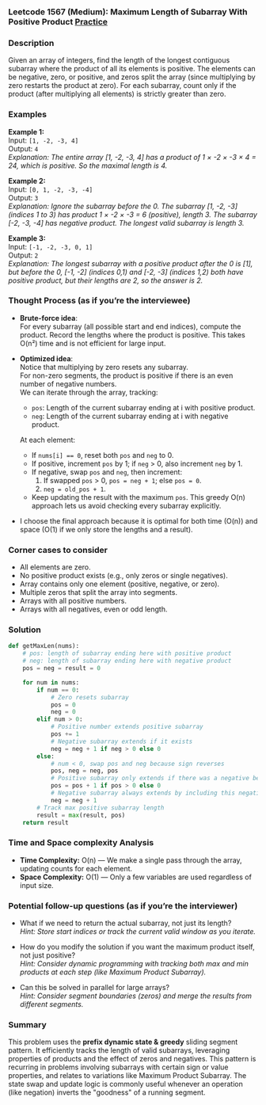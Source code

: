 ### Leetcode 1567 (Medium): Maximum Length of Subarray With Positive Product [Practice](https://leetcode.com/problems/maximum-length-of-subarray-with-positive-product)

### Description  
Given an array of integers, find the length of the longest contiguous subarray where the product of all its elements is positive. The elements can be negative, zero, or positive, and zeros split the array (since multiplying by zero restarts the product at zero). For each subarray, count only if the product (after multiplying all elements) is strictly greater than zero.

### Examples  

**Example 1:**  
Input: `[1, -2, -3, 4]`  
Output: `4`  
*Explanation: The entire array [1, -2, -3, 4] has a product of 1 × -2 × -3 × 4 = 24, which is positive. So the maximal length is 4.*

**Example 2:**  
Input: `[0, 1, -2, -3, -4]`  
Output: `3`  
*Explanation: Ignore the subarray before the 0. The subarray [1, -2, -3] (indices 1 to 3) has product 1 × -2 × -3 = 6 (positive), length 3. The subarray [-2, -3, -4] has negative product. The longest valid subarray is length 3.*

**Example 3:**  
Input: `[-1, -2, -3, 0, 1]`  
Output: `2`  
*Explanation: The longest subarray with a positive product after the 0 is [1], but before the 0, [-1, -2] (indices 0,1) and [-2, -3] (indices 1,2) both have positive product, but their lengths are 2, so the answer is 2.*

### Thought Process (as if you’re the interviewee)  
- **Brute-force idea**:  
  For every subarray (all possible start and end indices), compute the product. Record the lengths where the product is positive. This takes O(n²) time and is not efficient for large input.

- **Optimized idea**:  
  Notice that multiplying by zero resets any subarray.  
  For non-zero segments, the product is positive if there is an even number of negative numbers.  
  We can iterate through the array, tracking:
    - `pos`: Length of the current subarray ending at i with positive product.
    - `neg`: Length of the current subarray ending at i with negative product.
  
  At each element:
    - If `nums[i] == 0`, reset both `pos` and `neg` to 0.
    - If positive, increment `pos` by 1; if `neg` > 0, also increment `neg` by 1.
    - If negative, swap `pos` and `neg`, then increment:
      1. If swapped `pos` > 0, `pos = neg + 1`; else `pos = 0`.
      2. `neg = old_pos + 1`.
    - Keep updating the result with the maximum `pos`.
  This greedy O(n) approach lets us avoid checking every subarray explicitly.

- I choose the final approach because it is optimal for both time (O(n)) and space (O(1) if we only store the lengths and a result).

### Corner cases to consider  
- All elements are zero.
- No positive product exists (e.g., only zeros or single negatives).
- Array contains only one element (positive, negative, or zero).
- Multiple zeros that split the array into segments.
- Arrays with all positive numbers.
- Arrays with all negatives, even or odd length.

### Solution

```python
def getMaxLen(nums):
    # pos: length of subarray ending here with positive product
    # neg: length of subarray ending here with negative product
    pos = neg = result = 0

    for num in nums:
        if num == 0:
            # Zero resets subarray
            pos = 0
            neg = 0
        elif num > 0:
            # Positive number extends positive subarray
            pos += 1
            # Negative subarray extends if it exists
            neg = neg + 1 if neg > 0 else 0
        else:
            # num < 0, swap pos and neg because sign reverses
            pos, neg = neg, pos
            # Positive subarray only extends if there was a negative before
            pos = pos + 1 if pos > 0 else 0
            # Negative subarray always extends by including this negative
            neg = neg + 1
        # Track max positive subarray length
        result = max(result, pos)
    return result
```

### Time and Space complexity Analysis  

- **Time Complexity:** O(n) — We make a single pass through the array, updating counts for each element.
- **Space Complexity:** O(1) — Only a few variables are used regardless of input size.

### Potential follow-up questions (as if you’re the interviewer)  

- What if we need to return the actual subarray, not just its length?  
  *Hint: Store start indices or track the current valid window as you iterate.*

- How do you modify the solution if you want the maximum product itself, not just positive?  
  *Hint: Consider dynamic programming with tracking both max and min products at each step (like Maximum Product Subarray).*

- Can this be solved in parallel for large arrays?  
  *Hint: Consider segment boundaries (zeros) and merge the results from different segments.*

### Summary
This problem uses the **prefix dynamic state & greedy** sliding segment pattern. It efficiently tracks the length of valid subarrays, leveraging properties of products and the effect of zeros and negatives. This pattern is recurring in problems involving subarrays with certain sign or value properties, and relates to variations like Maximum Product Subarray. The state swap and update logic is commonly useful whenever an operation (like negation) inverts the "goodness" of a running segment.